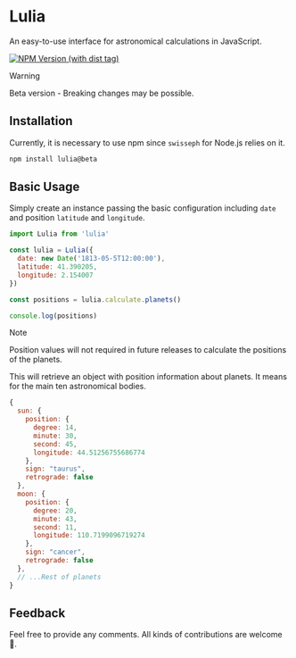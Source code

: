 # Lulia

An easy-to-use interface for astronomical calculations in JavaScript.

[![NPM Version (with dist tag)](https://img.shields.io/npm/v/lulia/beta)](https://www.npmjs.com/package/lulia)

> [!WARNING]
> Beta version - Breaking changes may be possible.

## Installation

Currently, it is necessary to use npm since `swisseph` for Node.js relies on it.

```bash
npm install lulia@beta
```

## Basic Usage

Simply create an instance passing the basic configuration including `date` and position `latitude` and `longitude`.

```js
import Lulia from 'lulia'

const lulia = Lulia({
  date: new Date('1813-05-5T12:00:00'),
  latitude: 41.390205,
  longitude: 2.154007
})

const positions = lulia.calculate.planets()

console.log(positions)
```

> [!NOTE]
> Position values will not required in future releases to calculate the positions of the planets.

This will retrieve an object with position information about planets. It means for the main ten astronomical bodies.

```js
{
  sun: {
    position: {
      degree: 14,
      minute: 30,
      second: 45,
      longitude: 44.51256755686774
    },
    sign: "taurus",
    retrograde: false
  },
  moon: {
    position: {
      degree: 20,
      minute: 43,
      second: 11,
      longitude: 110.7199096719274
    },
    sign: "cancer",
    retrograde: false
  },
  // ...Rest of planets
}
```

## Feedback

Feel free to provide any comments. All kinds of contributions are welcome 🚀.
